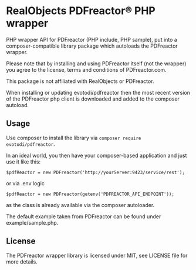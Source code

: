 # RealObjects PDFreactor® PHP wrapper

PHP wrapper API for PDFreactor (PHP include, PHP sample), put into a composer-compatible library package which
autoloads the PDFreactor wrapper.

Please note that by installing and using PDFreactor itself (not the wrapper) you agree to the license, terms and
conditions of PDFreactor.com.

This package is not affiliated with RealObjects or PDFreactor.

When installing or updating evotodi/pdfreactor then the most recent version of the PDFreactor php client is downloaded and added to the composer autoload.

## Usage

Use composer to install the library via `composer require evotodi/pdfreactor`.

In an ideal world, you then have your composer-based application and just use it like this:

    $pdfReactor = new PDFreactor('http://yourServer:9423/service/rest');

or via .env logic

    $pdfReactor = new PDFreactor(getenv('PDFREACTOR_API_ENDPOINT'));

as the class is already available via the composer autoloader.

The default example taken from PDFreactor can be found under example/sample.php.

## License

The PDFreactor wrapper library is licensed under MIT, see LICENSE file for more details.
